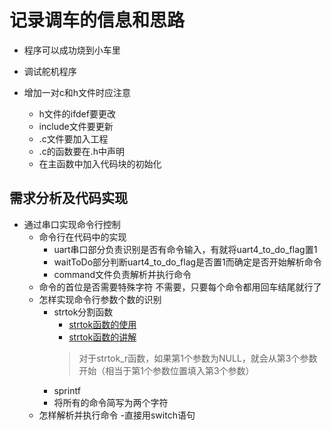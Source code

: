 # 记录调车的信息和思路

- 程序可以成功烧到小车里
- 调试舵机程序


- 增加一对c和h文件时应注意
    - h文件的ifdef要更改
    - include文件要更新
    - .c文件要加入工程
    - .c的函数要在.h中声明
    - 在主函数中加入代码块的初始化


## 需求分析及代码实现

- 通过串口实现命令行控制
    - 命令行在代码中的实现
        - uart串口部分负责识别是否有命令输入，有就将uart4_to_do_flag置1
        - waitToDo部分判断uart4_to_do_flag是否置1而确定是否开始解析命令
        - command文件负责解析并执行命令
    - 命令的首位是否需要特殊字符 不需要，只要每个命令都用回车结尾就行了
    - 怎样实现命令行参数个数的识别
        - strtok分割函数
            - [strtok函数的使用](https://blog.csdn.net/buaa_shang/article/details/8189984)
            - [strtok函数的讲解](https://blog.csdn.net/weibo1230123/article/details/80177898)
            >对于strtok_r函数，如果第1个参数为NULL，就会从第3个参数开始（相当于第1个参数位置填入第3个参数）
        - sprintf
        - 将所有的命令简写为两个字符
    - 怎样解析并执行命令
        -直接用switch语句
    





